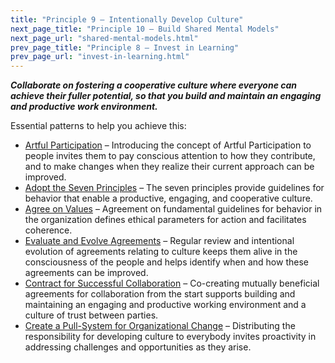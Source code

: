 ```yaml
---
title: "Principle 9 – Intentionally Develop Culture"
next_page_title: "Principle 10 – Build Shared Mental Models"
next_page_url: "shared-mental-models.html"
prev_page_title: "Principle 8 – Invest in Learning"
prev_page_url: "invest-in-learning.html"
---
```




**_Collaborate on fostering a cooperative culture where everyone can achieve their fuller potential, so that you build and maintain an engaging and productive work environment._**

Essential patterns to help you achieve this:

-   [Artful Participation](artful-participation.html) – Introducing the concept of Artful Participation to people invites them to pay conscious attention to how they contribute, and to make changes when they realize their current approach can be improved.
-   [Adopt the Seven Principles](adopt-the-seven-principles.html) – The seven principles provide guidelines for behavior that enable a productive, engaging, and cooperative culture.
-   [Agree on Values](agree-on-values.html) – Agreement on fundamental guidelines for behavior in the organization defines ethical parameters for action and facilitates coherence.
-   [Evaluate and Evolve Agreements](evaluate-and-evolve-agreements.html) – Regular review and intentional evolution of agreements relating to culture keeps them alive in the consciousness of the people and helps identify when and how these agreements can be improved.
-   [Contract for Successful Collaboration](contract-for-successful-collaboration.html) – Co-creating mutually beneficial agreements for collaboration from the start supports building and maintaining an engaging and productive working environment and a culture of trust between parties.
-   [Create a Pull-System for Organizational Change](create-a-pull-system-for-organizational-change.html) – Distributing the responsibility for developing culture to everybody invites proactivity in addressing challenges and opportunities as they arise.
